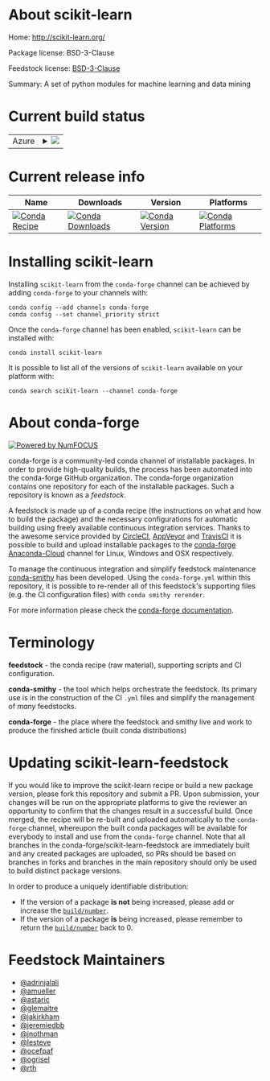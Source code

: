About scikit-learn
==================

Home: http://scikit-learn.org/

Package license: BSD-3-Clause

Feedstock license: [BSD-3-Clause](https://github.com/conda-forge/scikit-learn-feedstock/blob/master/LICENSE.txt)

Summary: A set of python modules for machine learning and data mining

Current build status
====================


<table>
    
  <tr>
    <td>Azure</td>
    <td>
      <details>
        <summary>
          <a href="https://dev.azure.com/conda-forge/feedstock-builds/_build/latest?definitionId=1883&branchName=master">
            <img src="https://dev.azure.com/conda-forge/feedstock-builds/_apis/build/status/scikit-learn-feedstock?branchName=master">
          </a>
        </summary>
        <table>
          <thead><tr><th>Variant</th><th>Status</th></tr></thead>
          <tbody><tr>
              <td>linux_64_numpy1.18python3.7.____cpythonpython_implcpython</td>
              <td>
                <a href="https://dev.azure.com/conda-forge/feedstock-builds/_build/latest?definitionId=1883&branchName=master">
                  <img src="https://dev.azure.com/conda-forge/feedstock-builds/_apis/build/status/scikit-learn-feedstock?branchName=master&jobName=linux&configuration=linux_64_numpy1.18python3.7.____cpythonpython_implcpython" alt="variant">
                </a>
              </td>
            </tr><tr>
              <td>linux_64_numpy1.18python3.8.____cpythonpython_implcpython</td>
              <td>
                <a href="https://dev.azure.com/conda-forge/feedstock-builds/_build/latest?definitionId=1883&branchName=master">
                  <img src="https://dev.azure.com/conda-forge/feedstock-builds/_apis/build/status/scikit-learn-feedstock?branchName=master&jobName=linux&configuration=linux_64_numpy1.18python3.8.____cpythonpython_implcpython" alt="variant">
                </a>
              </td>
            </tr><tr>
              <td>linux_64_numpy1.19python3.7.____73_pypypython_implpypy</td>
              <td>
                <a href="https://dev.azure.com/conda-forge/feedstock-builds/_build/latest?definitionId=1883&branchName=master">
                  <img src="https://dev.azure.com/conda-forge/feedstock-builds/_apis/build/status/scikit-learn-feedstock?branchName=master&jobName=linux&configuration=linux_64_numpy1.19python3.7.____73_pypypython_implpypy" alt="variant">
                </a>
              </td>
            </tr><tr>
              <td>linux_64_numpy1.19python3.9.____cpythonpython_implcpython</td>
              <td>
                <a href="https://dev.azure.com/conda-forge/feedstock-builds/_build/latest?definitionId=1883&branchName=master">
                  <img src="https://dev.azure.com/conda-forge/feedstock-builds/_apis/build/status/scikit-learn-feedstock?branchName=master&jobName=linux&configuration=linux_64_numpy1.19python3.9.____cpythonpython_implcpython" alt="variant">
                </a>
              </td>
            </tr><tr>
              <td>linux_64_numpy1.21python3.10.____cpythonpython_implcpython</td>
              <td>
                <a href="https://dev.azure.com/conda-forge/feedstock-builds/_build/latest?definitionId=1883&branchName=master">
                  <img src="https://dev.azure.com/conda-forge/feedstock-builds/_apis/build/status/scikit-learn-feedstock?branchName=master&jobName=linux&configuration=linux_64_numpy1.21python3.10.____cpythonpython_implcpython" alt="variant">
                </a>
              </td>
            </tr><tr>
              <td>osx_64_numpy1.18python3.7.____cpythonpython_implcpython</td>
              <td>
                <a href="https://dev.azure.com/conda-forge/feedstock-builds/_build/latest?definitionId=1883&branchName=master">
                  <img src="https://dev.azure.com/conda-forge/feedstock-builds/_apis/build/status/scikit-learn-feedstock?branchName=master&jobName=osx&configuration=osx_64_numpy1.18python3.7.____cpythonpython_implcpython" alt="variant">
                </a>
              </td>
            </tr><tr>
              <td>osx_64_numpy1.18python3.8.____cpythonpython_implcpython</td>
              <td>
                <a href="https://dev.azure.com/conda-forge/feedstock-builds/_build/latest?definitionId=1883&branchName=master">
                  <img src="https://dev.azure.com/conda-forge/feedstock-builds/_apis/build/status/scikit-learn-feedstock?branchName=master&jobName=osx&configuration=osx_64_numpy1.18python3.8.____cpythonpython_implcpython" alt="variant">
                </a>
              </td>
            </tr><tr>
              <td>osx_64_numpy1.19python3.7.____73_pypypython_implpypy</td>
              <td>
                <a href="https://dev.azure.com/conda-forge/feedstock-builds/_build/latest?definitionId=1883&branchName=master">
                  <img src="https://dev.azure.com/conda-forge/feedstock-builds/_apis/build/status/scikit-learn-feedstock?branchName=master&jobName=osx&configuration=osx_64_numpy1.19python3.7.____73_pypypython_implpypy" alt="variant">
                </a>
              </td>
            </tr><tr>
              <td>osx_64_numpy1.19python3.9.____cpythonpython_implcpython</td>
              <td>
                <a href="https://dev.azure.com/conda-forge/feedstock-builds/_build/latest?definitionId=1883&branchName=master">
                  <img src="https://dev.azure.com/conda-forge/feedstock-builds/_apis/build/status/scikit-learn-feedstock?branchName=master&jobName=osx&configuration=osx_64_numpy1.19python3.9.____cpythonpython_implcpython" alt="variant">
                </a>
              </td>
            </tr><tr>
              <td>osx_64_numpy1.21python3.10.____cpythonpython_implcpython</td>
              <td>
                <a href="https://dev.azure.com/conda-forge/feedstock-builds/_build/latest?definitionId=1883&branchName=master">
                  <img src="https://dev.azure.com/conda-forge/feedstock-builds/_apis/build/status/scikit-learn-feedstock?branchName=master&jobName=osx&configuration=osx_64_numpy1.21python3.10.____cpythonpython_implcpython" alt="variant">
                </a>
              </td>
            </tr><tr>
              <td>osx_arm64_numpy1.19python3.8.____cpython</td>
              <td>
                <a href="https://dev.azure.com/conda-forge/feedstock-builds/_build/latest?definitionId=1883&branchName=master">
                  <img src="https://dev.azure.com/conda-forge/feedstock-builds/_apis/build/status/scikit-learn-feedstock?branchName=master&jobName=osx&configuration=osx_arm64_numpy1.19python3.8.____cpython" alt="variant">
                </a>
              </td>
            </tr><tr>
              <td>osx_arm64_numpy1.19python3.9.____cpython</td>
              <td>
                <a href="https://dev.azure.com/conda-forge/feedstock-builds/_build/latest?definitionId=1883&branchName=master">
                  <img src="https://dev.azure.com/conda-forge/feedstock-builds/_apis/build/status/scikit-learn-feedstock?branchName=master&jobName=osx&configuration=osx_arm64_numpy1.19python3.9.____cpython" alt="variant">
                </a>
              </td>
            </tr><tr>
              <td>osx_arm64_numpy1.21python3.10.____cpython</td>
              <td>
                <a href="https://dev.azure.com/conda-forge/feedstock-builds/_build/latest?definitionId=1883&branchName=master">
                  <img src="https://dev.azure.com/conda-forge/feedstock-builds/_apis/build/status/scikit-learn-feedstock?branchName=master&jobName=osx&configuration=osx_arm64_numpy1.21python3.10.____cpython" alt="variant">
                </a>
              </td>
            </tr><tr>
              <td>win_64_numpy1.18python3.7.____cpython</td>
              <td>
                <a href="https://dev.azure.com/conda-forge/feedstock-builds/_build/latest?definitionId=1883&branchName=master">
                  <img src="https://dev.azure.com/conda-forge/feedstock-builds/_apis/build/status/scikit-learn-feedstock?branchName=master&jobName=win&configuration=win_64_numpy1.18python3.7.____cpython" alt="variant">
                </a>
              </td>
            </tr><tr>
              <td>win_64_numpy1.18python3.8.____cpython</td>
              <td>
                <a href="https://dev.azure.com/conda-forge/feedstock-builds/_build/latest?definitionId=1883&branchName=master">
                  <img src="https://dev.azure.com/conda-forge/feedstock-builds/_apis/build/status/scikit-learn-feedstock?branchName=master&jobName=win&configuration=win_64_numpy1.18python3.8.____cpython" alt="variant">
                </a>
              </td>
            </tr><tr>
              <td>win_64_numpy1.19python3.9.____cpython</td>
              <td>
                <a href="https://dev.azure.com/conda-forge/feedstock-builds/_build/latest?definitionId=1883&branchName=master">
                  <img src="https://dev.azure.com/conda-forge/feedstock-builds/_apis/build/status/scikit-learn-feedstock?branchName=master&jobName=win&configuration=win_64_numpy1.19python3.9.____cpython" alt="variant">
                </a>
              </td>
            </tr><tr>
              <td>win_64_numpy1.21python3.10.____cpython</td>
              <td>
                <a href="https://dev.azure.com/conda-forge/feedstock-builds/_build/latest?definitionId=1883&branchName=master">
                  <img src="https://dev.azure.com/conda-forge/feedstock-builds/_apis/build/status/scikit-learn-feedstock?branchName=master&jobName=win&configuration=win_64_numpy1.21python3.10.____cpython" alt="variant">
                </a>
              </td>
            </tr>
          </tbody>
        </table>
      </details>
    </td>
  </tr>
</table>

Current release info
====================

| Name | Downloads | Version | Platforms |
| --- | --- | --- | --- |
| [![Conda Recipe](https://img.shields.io/badge/recipe-scikit--learn-green.svg)](https://anaconda.org/conda-forge/scikit-learn) | [![Conda Downloads](https://img.shields.io/conda/dn/conda-forge/scikit-learn.svg)](https://anaconda.org/conda-forge/scikit-learn) | [![Conda Version](https://img.shields.io/conda/vn/conda-forge/scikit-learn.svg)](https://anaconda.org/conda-forge/scikit-learn) | [![Conda Platforms](https://img.shields.io/conda/pn/conda-forge/scikit-learn.svg)](https://anaconda.org/conda-forge/scikit-learn) |

Installing scikit-learn
=======================

Installing `scikit-learn` from the `conda-forge` channel can be achieved by adding `conda-forge` to your channels with:

```
conda config --add channels conda-forge
conda config --set channel_priority strict
```

Once the `conda-forge` channel has been enabled, `scikit-learn` can be installed with:

```
conda install scikit-learn
```

It is possible to list all of the versions of `scikit-learn` available on your platform with:

```
conda search scikit-learn --channel conda-forge
```


About conda-forge
=================

[![Powered by
NumFOCUS](https://img.shields.io/badge/powered%20by-NumFOCUS-orange.svg?style=flat&colorA=E1523D&colorB=007D8A)](https://numfocus.org)

conda-forge is a community-led conda channel of installable packages.
In order to provide high-quality builds, the process has been automated into the
conda-forge GitHub organization. The conda-forge organization contains one repository
for each of the installable packages. Such a repository is known as a *feedstock*.

A feedstock is made up of a conda recipe (the instructions on what and how to build
the package) and the necessary configurations for automatic building using freely
available continuous integration services. Thanks to the awesome service provided by
[CircleCI](https://circleci.com/), [AppVeyor](https://www.appveyor.com/)
and [TravisCI](https://travis-ci.com/) it is possible to build and upload installable
packages to the [conda-forge](https://anaconda.org/conda-forge)
[Anaconda-Cloud](https://anaconda.org/) channel for Linux, Windows and OSX respectively.

To manage the continuous integration and simplify feedstock maintenance
[conda-smithy](https://github.com/conda-forge/conda-smithy) has been developed.
Using the ``conda-forge.yml`` within this repository, it is possible to re-render all of
this feedstock's supporting files (e.g. the CI configuration files) with ``conda smithy rerender``.

For more information please check the [conda-forge documentation](https://conda-forge.org/docs/).

Terminology
===========

**feedstock** - the conda recipe (raw material), supporting scripts and CI configuration.

**conda-smithy** - the tool which helps orchestrate the feedstock.
                   Its primary use is in the construction of the CI ``.yml`` files
                   and simplify the management of *many* feedstocks.

**conda-forge** - the place where the feedstock and smithy live and work to
                  produce the finished article (built conda distributions)


Updating scikit-learn-feedstock
===============================

If you would like to improve the scikit-learn recipe or build a new
package version, please fork this repository and submit a PR. Upon submission,
your changes will be run on the appropriate platforms to give the reviewer an
opportunity to confirm that the changes result in a successful build. Once
merged, the recipe will be re-built and uploaded automatically to the
`conda-forge` channel, whereupon the built conda packages will be available for
everybody to install and use from the `conda-forge` channel.
Note that all branches in the conda-forge/scikit-learn-feedstock are
immediately built and any created packages are uploaded, so PRs should be based
on branches in forks and branches in the main repository should only be used to
build distinct package versions.

In order to produce a uniquely identifiable distribution:
 * If the version of a package **is not** being increased, please add or increase
   the [``build/number``](https://docs.conda.io/projects/conda-build/en/latest/resources/define-metadata.html#build-number-and-string).
 * If the version of a package **is** being increased, please remember to return
   the [``build/number``](https://docs.conda.io/projects/conda-build/en/latest/resources/define-metadata.html#build-number-and-string)
   back to 0.

Feedstock Maintainers
=====================

* [@adrinjalali](https://github.com/adrinjalali/)
* [@amueller](https://github.com/amueller/)
* [@astaric](https://github.com/astaric/)
* [@glemaitre](https://github.com/glemaitre/)
* [@jakirkham](https://github.com/jakirkham/)
* [@jeremiedbb](https://github.com/jeremiedbb/)
* [@jnothman](https://github.com/jnothman/)
* [@lesteve](https://github.com/lesteve/)
* [@ocefpaf](https://github.com/ocefpaf/)
* [@ogrisel](https://github.com/ogrisel/)
* [@rth](https://github.com/rth/)

